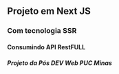 ## Projeto em Next JS
### Com tecnologia SSR

#### Consumindo API RestFULL

##### Projeto da Pós DEV Web PUC Minas
